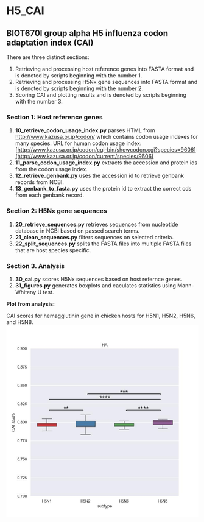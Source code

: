 # H5_CAI
## BIOT670I group alpha H5 influenza codon adaptation index (CAI)

There are three distinct sections:

1. Retrieving and processing host reference genes into FASTA format and is denoted by scripts beginning with the number 1.
2. Retrieving and processing H5Nx gene sequences into FASTA format and is denoted by scripts beginning with the number 2.
3. Scoring CAI and plotting results  and is denoted by scripts beginning with the number 3.

### Section 1: Host reference genes
1. **10_retrieve_codon_usage_index.py** parses HTML from http://www.kazusa.or.jp/codon/ which contains codon usage indexes for many species. 
URL for human codon usage index: [http://www.kazusa.or.jp/codon/cgi-bin/showcodon.cgi?species=9606](http://www.kazusa.or.jp/codon/current/species/9606)
2. **11_parse_codon_usage_index.py** extracts the accession and protein ids from the codon usage index.
3. **12_retrieve_genbank.py** uses the accession id to retrieve genbank records from NCBI.
4. **13_genbank_to_fasta.py** uses the protein id to extract the correct cds from each genbank record.

### Section 2: H5Nx gene sequences
1. **20_retrieve_sequences.py** retrieves sequences from nucleotide database in NCBI based on passed search terms.
2. **21_clean_sequences.py** filters sequences on selected criteria.
3. **22_split_sequences.py** splits the FASTA files into multiple FASTA files that are host species specific.

### Section 3. Analysis
1. **30_cai.py** scores H5Nx sequences based on host refernce genes.
2. **31_figures.py** generates boxplots and caculates statistics using Mann-Whiteny U test.

**Plot from analysis:**

CAI scores for hemagglutinin gene in chicken hosts for H5N1, H5N2, H5N6, and H5N8.
![alt text](https://github.com/cdonel/H5_CAI/blob/main/readme_images/chicken_HA.jpeg)
